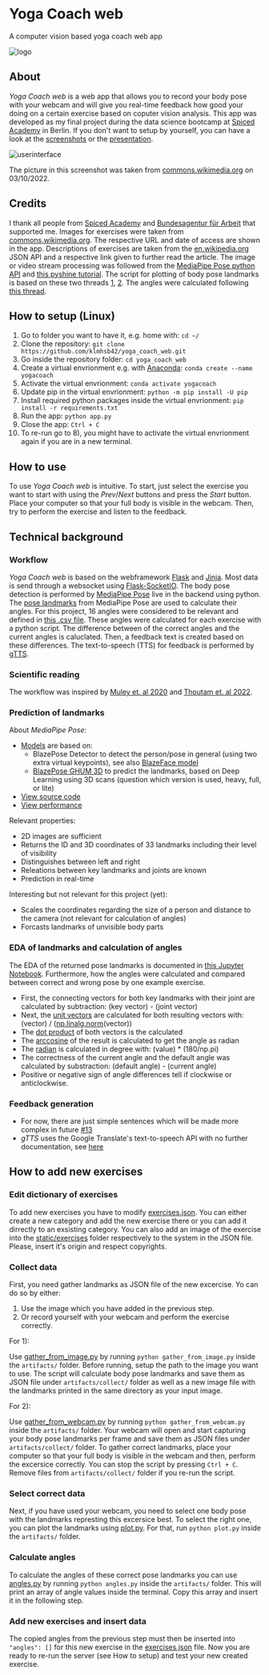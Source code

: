 # Yoga Coach web

A computer vision based yoga coach web app

![logo](https://github.com/klmhsb42/yoga_coach_web/blob/main/static/img/logo.svg)

## About

*Yoga Coach web* is a web app that allows you to record your body pose with your webcam and will give you real-time feedback how good your doing on a certain exercise based on coputer vision analysis. This app was developed as my final project during the data science bootcamp at [Spiced Academy](https://www.spiced-academy.com/de/program/data-science) in Berlin. If you don't want to setup by yourself, you can have a look at the [screenshots](https://github.com/klmhsb42/yoga_coach_web/blob/main/artifacts/screenshots/) or the [presentation](https://github.com/klmhsb42/yoga_coach_web/blob/main/artifacts/docs/presentation.pdf).

![userinterface](https://github.com/klmhsb42/yoga_coach_web/blob/main/artifacts/screenshots/userinterface.png)

The picture in this screenshot was taken from [commons.wikimedia.org](https://upload.wikimedia.org/wikipedia/commons/8/8c/Mr-yoga-boat-pose2.jpg) on 03/10/2022.

## Credits

I thank all people from [Spiced Academy](https://www.spiced-academy.com/de/about) and [Bundesagentur f&uuml;r Arbeit](https://www.arbeitsagentur.de/) that supported me. Images for exercises were taken from [commons.wikimedia.org](https://commons.wikimedia.org/). The respective URL and date of access are shown in the app. Descriptions of exercises are taken from the [en.wikipedia.org](https://en.wikipedia.org/wiki/) JSON API and a respective link given to further read the article. The image or video stream processing was followed from the [MediaPipe Pose python API](https://google.github.io/mediapipe/solutions/pose.html) and [this pyshine tutorial](https://pyshine.com/Online-Video-Processing-From-Client-Camera/). The script for plotting of body pose landmarks is based on these two threads [1](https://stackoverflow.com/questions/69265059/is-it-possible-to-create-a-plotly-animated-3d-scatter-plot-of-mediapipes-body-p), [2](https://community.plotly.com/t/3d-scatter-animation/46368). The angles were calculated following [this thread](https://stackoverflow.com/questions/2827393/angles-between-two-n-dimensional-vectors-in-python).

## How to setup (Linux)

1) Go to folder you want to have it, e.g. home with: `cd ~/`
2) Clone the repository: `git clone https://github.com/klmhsb42/yoga_coach_web.git`
3) Go inside the repository folder: `cd yoga_coach_web`
4) Create a virtual envrionment e.g. with [Anaconda](https://www.anaconda.com/): `conda create --name yogacoach`
5) Activate the virtual envrionment: `conda activate yogacoach`
6) Update pip in the virtual envrionment: `python -m pip install -U pip`
7) Install required python packages inside the virtual envrionment: `pip install -r requirements.txt`
8) Run the app: `python app.py`
9) Close the app: `Ctrl + C`
10) To re-run go to 8), you might have to activate the virtual envrionment again if you are in a new terminal.

## How to use

To use *Yoga Coach web* is intuitive. To start, just select the exercise you want to start with using the *Prev*/*Next* buttons and press the *Start* button. Place your computer so that your full body is visible in the webcam. Then, try to perform the exercise and listen to the feedback.

## Technical background

### Workflow

*Yoga Coach web* is based on the webframework [Flask](https://palletsprojects.com/p/flask/) and [Jinja](https://palletsprojects.com/p/jinja/). Most data is send through a websocket using [Flask-SocketIO](https://flask-socketio.readthedocs.io/en/latest/). The body pose detection is performed by [MediaPipe Pose](https://google.github.io/mediapipe/solutions/pose.html) live in the backend using python. The [pose landmarks](https://google.github.io/mediapipe/solutions/pose.html#pose_landmarks) from MediaPipe Pose are used to calculate their angles. For this project, 16 angles were considered to be relevant and defined in [this .csv file](https://github.com/klmhsb42/yoga_coach_web/blob/main/static/angles.csv). These angles were calculated for each exercise with a python script. The difference between of the correct angles and the current angles is caluclated. Then, a feedback text is created based on these differences. The text-to-speech (TTS) for feedback is performed by [gTTS](https://github.com/pndurette/gTTS).

### Scientific reading

The workflow was inspired by [Muley et. al 2020](https://www.irjmets.com/uploadedfiles/paper/volume2/issue_9_september_2020/4037/1628083159.pdf) and [Thoutam et. al 2022](https://doi.org/10.1155/2022/4311350).

### Prediction of landmarks

About *MediaPipe Pose*:
* [Models](https://google.github.io/mediapipe/solutions/pose.html#models) are based on:
    * BlazePose Detector to detect the person/pose in general (using two extra virtual keypoints), see also [BlazeFace model](https://arxiv.org/abs/1907.05047)
    * [BlazePose GHUM 3D](https://github.com/google-research/google-research/tree/master/ghum) to predict the landmarks, based on Deep Learning using 3D scans (question which version is used, heavy, full, or lite)
* [View source code](https://github.com/google/mediapipe)
* [View performance](https://google.github.io/mediapipe/solutions/pose.html#pose-estimation-quality)

Relevant properties:
* 2D images are sufficient
* Returns the ID and 3D coordinates of 33 landmarks including their level of visibility
* Distinguishes between left and right
* Releations between key landmarks and joints are known
* Prediction in real-time

Interesting but not relevant for this project (yet):
* Scales the coordinates regarding the size of a person and distance to the camera (not relevant for calculation of angles)
* Forcasts landmarks of unvisible body parts

### EDA of landmarks and calculation of angles

The EDA of the returned pose landmarks is documented in [this Jupyter Notebook](https://github.com/klmhsb42/yoga_coach_web/blob/main/artifacts/analysis.ipynb). Furthermore, how the angles were calculated and compared between correct and wrong pose by one example exercise. 

* First, the connecting vectors for both key landmarks with their joint are calculated by subtraction: (key vector) - (joint vector)
* Next, the [unit vectors](https://en.wikipedia.org/wiki/Unit_vector) are calculated for both resulting vectors with: (vector) / ([np.linalg.norm](https://numpy.org/doc/stable/reference/generated/numpy.linalg.norm.html)(vector))
* The [dot product](https://en.wikipedia.org/wiki/Dot_product) of both vectors is the calculated
* The [arccosine](https://en.wikipedia.org/wiki/Inverse_trigonometric_functions) of the result is calculated to get the angle as radian
* The [radian](https://en.wikipedia.org/wiki/Radian) is calculated in degree with: (value) * (180/np.pi)
* The correctness of the current angle and the default angle was calculated by substraction: (default angle) - (current angle)
* Positive or negative sign of angle differences tell if clockwise or anticlockwise. 

### Feedback generation

* For now, there are just simple sentences which will be made more complex in future [#13](https://github.com/klmhsb42/yoga_coach_web/issues/13)
* *gTTS* uses the Google Translate's text-to-speech API with no further documentation, see [here](https://github.com/pndurette/gTTS#disclaimer)

## How to add new exercises

### Edit dictionary of exercises

To add new exercises you have to modify [exercises.json](https://github.com/klmhsb42/yoga_coach_web/blob/main/static/exercises.json). You can either create a new category and add the new exercise there or you can add it dirrectly to an exsisting category. You can also add an image of the exercise into the [static/exercises](https://github.com/klmhsb42/yoga_coach_web/blob/main/static/exercises/) folder respectively to the system in the JSON file. Please, insert it's origin and respect copyrights.

### Collect data

First, you need gather landmarks as JSON file of the new excercise. Yo can do so by either:

1) Use the image which you have added in the previous step.
2) Or record yourself with your webcam and perform the exercise correctly.

For 1):

Use [gather_from_image.py](https://github.com/klmhsb42/yoga_coach_web/blob/main/artifacts/gather_from_image.py) by running `python gather_from_image.py` inside the `artifacts/` folder. Before running, setup the path to the image you want to use. The script will calculate body pose landmarks and save them as JSON file under `artifacts/collect/` folder as well as a new image file with the landmarks printed in the same directory as your input image. 

For 2):

Use [gather_from_webcam.py](https://github.com/klmhsb42/yoga_coach_web/blob/main/artifacts/gather_from_webcam.py) by running `python gather_from_webcam.py` inside the `artifacts/` folder. Your webcam will open and start capturing your body pose landmarks per frame and save them as JSON files under `artifacts/collect/` folder. To gather correct landmarks, place your computer so that your full body is visible in the webcam and then, perform the excersice correctly. You can stop the script by pressing `Ctrl + C`. Remove files from `artifacts/collect/` folder if you re-run the script.

### Select correct data

Next, if you have used your webcam, you need to select one body pose with the landmarks represting this excersice best. To select the right one, you can plot the landmarks using [plot.py](https://github.com/klmhsb42/yoga_coach_web/blob/main/artifacts/plot.py). For that, run `python plot.py` inside the `artifacts/` folder.

### Calculate angles

To calculate the angles of these correct pose landmarks you can use [angles.py](https://github.com/klmhsb42/yoga_coach_web/blob/main/artifacts/angles.py) by running `python angles.py` inside the `artifacts/` folder. This will print an array of angle values inside the terminal. Copy this array and insert it in the following step.

### Add new exercises and insert data

The copied angles from the previous step must then be inserted into `"angles": []` for this new exercise in the [exercises.json](https://github.com/klmhsb42/yoga_coach_web/blob/main/static/exercises.json) file. Now you are ready to re-run the server (see How to setup) and test your new created exercise.

